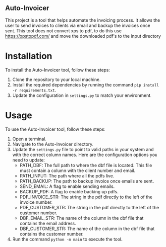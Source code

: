 ## Auto-Invoicer

This project is a tool that helps automate the invoicing process. It allows the user to send invoices to clients via email and backup the invoices once sent.
This tool does not convert xps to pdf, to do this use https://xpstopdf.com/ and move the downloaded pdf's to the input directory

# Installation

To install the Auto-Invoicer tool, follow these steps:

1. Clone the repository to your local machine.
2. Install the required dependencies by running the command `pip install -r requirements.txt`.
3. Update the configuration in `settings.py` to match your environment.

# Usage

To use the Auto-Invoicer tool, follow these steps:

1. Open a terminal.
2. Navigate to the Auto-Invoicer directory.
3. Update the `settings.py` file to point to valid paths in your system and with the correct column names. Here are the configuration options you need to update:
   - PATH_DBF: The full path to where the dbf file is located. This file must contain a column with the client number and email.
   - PATH_INPUT: The path where all the pdfs live.
   - PATH_BACKUP: The path to backup invoice once emails are sent.
   - SEND_EMAIL: A flag to enable sending emails.
   - BACKUP_PDF: A flag to enable backing up pdfs.
   - PDF_INVOICE_STR: The string in the pdf directly to the left of the invoice number.
   - PDF_CUSTOMER_STR: The string in the pdf directly to the left of the customer number.
   - DBF_EMAIL_STR: The name of the column in the dbf file that contains the email address.
   - DBF_CUSTOMER_STR: The name of the column in the dbf file that contains the customer number.
4. Run the command `python -m main` to execute the tool.
